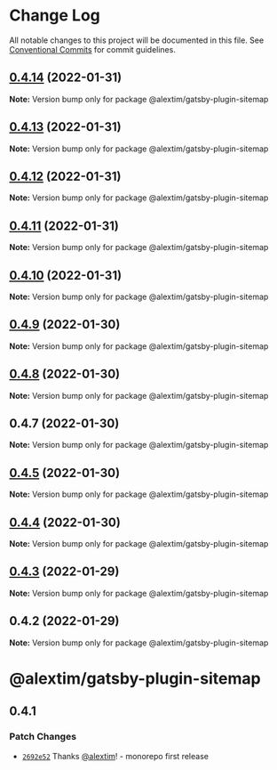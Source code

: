 # Change Log

All notable changes to this project will be documented in this file.
See [Conventional Commits](https://conventionalcommits.org) for commit guidelines.

## [0.4.14](https://github.com/alextim/at-blog/compare/@alextim/gatsby-plugin-sitemap@0.4.13...@alextim/gatsby-plugin-sitemap@0.4.14) (2022-01-31)

**Note:** Version bump only for package @alextim/gatsby-plugin-sitemap





## [0.4.13](https://github.com/alextim/at-blog/compare/@alextim/gatsby-plugin-sitemap@0.4.12...@alextim/gatsby-plugin-sitemap@0.4.13) (2022-01-31)

**Note:** Version bump only for package @alextim/gatsby-plugin-sitemap





## [0.4.12](https://github.com/alextim/at-blog/compare/@alextim/gatsby-plugin-sitemap@0.4.11...@alextim/gatsby-plugin-sitemap@0.4.12) (2022-01-31)

**Note:** Version bump only for package @alextim/gatsby-plugin-sitemap





## [0.4.11](https://github.com/alextim/at-blog/compare/@alextim/gatsby-plugin-sitemap@0.4.10...@alextim/gatsby-plugin-sitemap@0.4.11) (2022-01-31)

**Note:** Version bump only for package @alextim/gatsby-plugin-sitemap





## [0.4.10](https://github.com/alextim/at-blog/compare/@alextim/gatsby-plugin-sitemap@0.4.9...@alextim/gatsby-plugin-sitemap@0.4.10) (2022-01-31)

**Note:** Version bump only for package @alextim/gatsby-plugin-sitemap





## [0.4.9](https://github.com/alextim/at-blog/compare/@alextim/gatsby-plugin-sitemap@0.4.8...@alextim/gatsby-plugin-sitemap@0.4.9) (2022-01-30)

**Note:** Version bump only for package @alextim/gatsby-plugin-sitemap





## [0.4.8](https://github.com/alextim/at-blog/compare/@alextim/gatsby-plugin-sitemap@0.4.7...@alextim/gatsby-plugin-sitemap@0.4.8) (2022-01-30)

**Note:** Version bump only for package @alextim/gatsby-plugin-sitemap





## 0.4.7 (2022-01-30)

**Note:** Version bump only for package @alextim/gatsby-plugin-sitemap





## [0.4.5](https://github.com/alextim/at-blog/compare/@alextim/gatsby-plugin-sitemap@0.4.4...@alextim/gatsby-plugin-sitemap@0.4.5) (2022-01-30)

**Note:** Version bump only for package @alextim/gatsby-plugin-sitemap





## [0.4.4](https://github.com/alextim/at-blog/compare/@alextim/gatsby-plugin-sitemap@0.4.3...@alextim/gatsby-plugin-sitemap@0.4.4) (2022-01-30)

**Note:** Version bump only for package @alextim/gatsby-plugin-sitemap





## [0.4.3](https://github.com/alextim/at-blog/compare/@alextim/gatsby-plugin-sitemap@0.4.2...@alextim/gatsby-plugin-sitemap@0.4.3) (2022-01-29)

**Note:** Version bump only for package @alextim/gatsby-plugin-sitemap

## 0.4.2 (2022-01-29)

**Note:** Version bump only for package @alextim/gatsby-plugin-sitemap

# @alextim/gatsby-plugin-sitemap

## 0.4.1

### Patch Changes

- [`2692e52`](https://github.com/alextim/at-blog/commit/2692e524fe2bf10e47e1a4fbd6f7173ca1be3b65) Thanks [@alextim](https://github.com/alextim)! - monorepo first release

